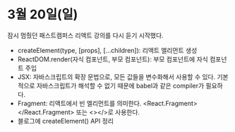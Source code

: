# 3월 20일(일)

잠시 멈췄던 패스트캠퍼스 리액트 강의를 다시 듣기 시작했다.

- createElement(type, [props], [...children]): 리액트 엘리먼트 생성
- ReactDOM.render(자식 컴포넌트, 부모 컴포넌트): 부모 컴포넌트에 자식 컴포넌트 주입
- JSX: 자바스크립트의 확장 문법으로, 모든 값들을 변수화해서 사용할 수 있다. 기본적으로 자바스크립트가 해석할 수 없기 때문에 babel과 같은 compiler가 필요하다.
- Fragment: 리액트에서 빈 엘리먼트를 의미한다. <React.Fragment></React.Fragment> 또는 <></>로 사용한다.
- 블로그에 createElement() API 정리
